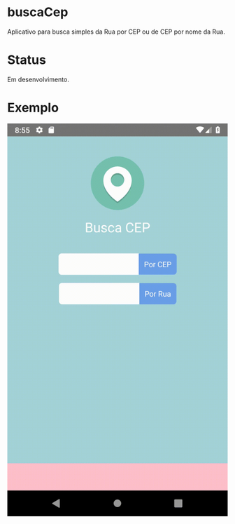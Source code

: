 # buscaCep

Aplicativo para busca simples da Rua por CEP ou de CEP por nome da Rua.

# Status

Em desenvolvimento.

# Exemplo

![](https://raw.githubusercontent.com/harguus/buscaCep/master/src/exemplo/beta1.gif)
